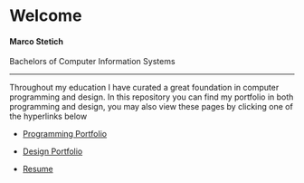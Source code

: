 # Welcome

#### Marco Stetich 
Bachelors of Computer Information Systems

---
Throughout my education I have curated a great foundation in computer programming and design. In this repository you can find my portfolio in both programming and design, you may also view these pages by clicking one of the hyperlinks below

- [Programming Portfolio](https://github.com/6oku/resume-portfolio/tree/main/ProgrammingPortfolio)

- [Design Portfolio](https://github.com/6oku/resume-portfolio/tree/main/DesignPortfolio)

- [Resume](../resume-portfolio/RESUME2022.pdf)


